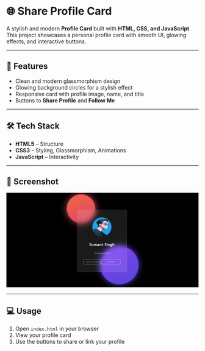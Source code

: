 # 🌐 Share Profile Card

A stylish and modern **Profile Card** built with **HTML, CSS, and JavaScript**.  
This project showcases a personal profile card with smooth UI, glowing effects, and interactive buttons.

---

## 🚀 Features

- Clean and modern glassmorphism design
- Glowing background circles for a stylish effect
- Responsive card with profile image, name, and title
- Buttons to **Share Profile** and **Follow Me**

---

## 🛠️ Tech Stack

- **HTML5** – Structure
- **CSS3** – Styling, Glassmorphism, Animations
- **JavaScript** – Interactivity

---

## 📸 Screenshot

![Profile Card Screenshot](./images/Screenshot.png)

---

## 💻 Usage

1. Open `index.html` in your browser
2. View your profile card
3. Use the buttons to share or link your profile
